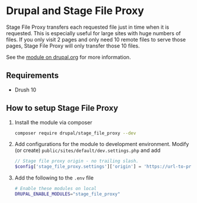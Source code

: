 # Drupal and Stage File Proxy

Stage File Proxy transfers each requested file just in time when it is requested. This is especially useful for large sites with huge numbers of files. If you only visit 2 pages and only need 10 remote files to serve those pages, Stage File Proxy will only transfer those 10 files.

See the [module on drupal.org](https://www.drupal.org/project/stage_file_proxy) for more information.

## Requirements

- Drush 10

## How to setup Stage File Proxy

1. Install the module via composer
    ``` sh
    composer require drupal/stage_file_proxy --dev
    ```

1.  Add configurations for the module to development environment. Modify (or create) `public/sites/default/dev.settings.php` and add
    ``` php
    // Stage file proxy origin - no trailing slash.
    $config['stage_file_proxy.settings']['origin'] = 'https://url-to-production.fi';
    ```

1.  Add the following to the `.env` file

    ``` sh
    # Enable these modules on local
    DRUPAL_ENABLE_MODULES="stage_file_proxy"
    ```
